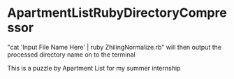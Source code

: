 ApartmentListRubyDirectoryCompressor
====================================
"cat 'Input File Name Here' | ruby ZhilingNormalize.rb" will then output the processed directory name on to the terminal

This is a puzzle by Apartment List for my summer internship

